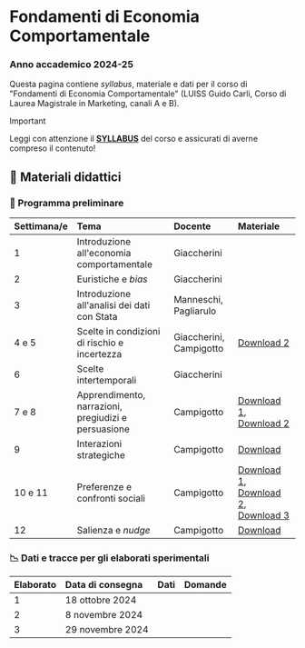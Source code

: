 # Fondamenti di Economia Comportamentale

### Anno accademico 2024-25

Questa pagina contiene *syllabus*, materiale e dati per il corso di "Fondamenti di Economia Comportamentale" (LUISS Guido Carli, Corso di Laurea Magistrale in Marketing, canali A e B).

> [!IMPORTANT]
> Leggi con attenzione il [**SYLLABUS**](https://github.com/ncampigotto/FECOMP_LUISS_2024/blob/main/Syllabus/Syllabus.md) del corso e assicurati di averne compreso il contenuto!


## 📌 Materiali didattici

### 📆 Programma preliminare

| **Settimana/e**     | **Tema**                                   | **Docente**    | **Materiale**    |
|:-------------|:--------------------------------------------|:------------------|:-------------------------|
| 1            | Introduzione all'economia comportamentale   | Giaccherini       |                          |
| 2            | Euristiche e *bias*                         | Giaccherini       |                          |
| 3            | Introduzione all'analisi dei dati con Stata    | Manneschi, Pagliarulo |                   |
| 4 e 5        | Scelte in condizioni di rischio e incertezza   | Giaccherini, Campigotto | [Download 2](https://htmlpreview.github.io/?https://github.com/ncampigotto/FECOMP_LUISS_2024/blob/main/Materiali/FECOMP_1_2425.html)                 |
| 6            | Scelte intertemporali                         | Giaccherini       |                        |
| 7 e 8        | Apprendimento, narrazioni, pregiudizi e persuasione       | Campigotto        | [Download 1](https://htmlpreview.github.io/?https://github.com/ncampigotto/FECOMP_LUISS_2024/blob/main/Materiali/FECOMP_2_2425.html), [Download 2](https://htmlpreview.github.io/?https://github.com/ncampigotto/FECOMP_LUISS_2024/blob/main/Materiali/FECOMP_3_2425.html)                        |
| 9            | Interazioni strategiche                       | Campigotto        | [Download](https://htmlpreview.github.io/?https://github.com/ncampigotto/FECOMP_LUISS_2024/blob/main/Materiali/FECOMP_4_2425.html)                        |
| 10 e 11      | Preferenze e confronti sociali                            | Campigotto        | [Download 1](https://htmlpreview.github.io/?https://github.com/ncampigotto/FECOMP_LUISS_2024/blob/main/Materiali/FECOMP_5_2425.html), [Download 2](https://htmlpreview.github.io/?https://github.com/ncampigotto/FECOMP_LUISS_2024/blob/main/Materiali/FECOMP_6_2425.html), [Download 3](https://htmlpreview.github.io/?https://github.com/ncampigotto/FECOMP_LUISS_2024/blob/main/Materiali/FECOMP_7_2425.html)                         |
| 12           | Salienza e *nudge*                            | Campigotto        | [Download](https://htmlpreview.github.io/?https://github.com/ncampigotto/FECOMP_LUISS_2024/blob/main/Materiali/FECOMP_8_2425.html)                        |


### 📉 Dati e tracce per gli elaborati sperimentali

| Elaborato    | **Data di consegna**                                | **Dati**          | **Domande**    |
|:-------------|:--------------------------------------------|:------------------|:-----------------|
| 1 | 18 ottobre 2024 | |
| 2 | 8 novembre 2024 | |
| 3 | 29 novembre 2024 | |

